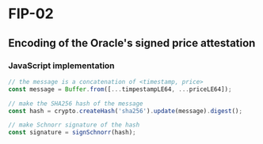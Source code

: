 # FIP-02

Encoding of the Oracle's signed price attestation
-------------------------------


### JavaScript implementation

```js
// the message is a concatenation of <timestamp, price>
const message = Buffer.from([...timpestampLE64, ...priceLE64]);

// make the SHA256 hash of the message 
const hash = crypto.createHash('sha256').update(message).digest();

// make Schnorr signature of the hash
const signature = signSchnorr(hash);
```
